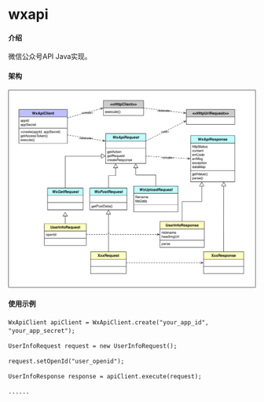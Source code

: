 # wxapi

#### 介绍
微信公众号API Java实现。

#### 架构
![架构说明](https://raw.githubusercontent.com/mobaas/wxapi/master/architecture.png "architecture.png")

#### 使用示例

`WxApiClient apiClient = WxApiClient.create("your_app_id", "your_app_secret");`

`UserInfoRequest request = new UserInfoRequest();`

`request.setOpenId("user_openid");`

`UserInfoResponse response = apiClient.execute(request);`

`......`


